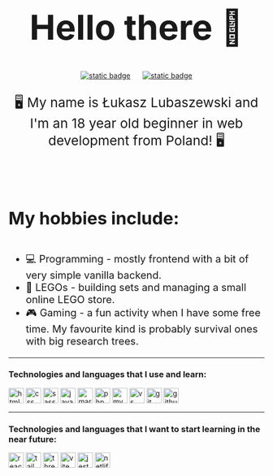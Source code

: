 <html>
    <body>
        <h1 style="font-size: 68px;" align="center">Hello there 👋</h1>
        <div align="center">
        <a href="https://www.frontendmentor.io/profile/Lukasz710" style="margin-right: 20px"><img alt="static badge" src="https://img.shields.io/badge/FrontendMentor-white?logo=frontendmentor&logoColor=3F54A3&style=for-the-badge"></a>
        <a href="https://steamcommunity.com/profiles/76561198138544072/"><img alt="static badge" src="https://img.shields.io/badge/Steam-black?logo=steam&logoColor=white&style=for-the-badge"></a>
        </div>
        <p style="font-size: 26px;" align="center">🖥 My name is Łukasz Lubaszewski and I'm an 18 year old beginner in web development from Poland! 🖥</p>
        <br>
        <br>
        <h4 style="font-size: 34px">My hobbies include:</h4>
        <ul style="font-size: 20px">
            <li>💻 Programming - mostly frontend with a bit of very simple vanilla backend.</li>
            <li>🧱 LEGOs - building sets and managing a small online LEGO store.</li>
            <li>🎮 Gaming - a fun activity when I have some free time. My favourite kind is probably survival ones with big research trees.</li>
        </ul>
        <hr>
        <h3>Technologies and languages that I use and learn:</h3>
        <!--badges from https://github.com/Ileriayo/markdown-badges-->
        <div>
            <img src="https://img.shields.io/badge/html5-%23E34F26.svg?style=for-the-badge&logo=html5&logoColor=white" alt="html" height="30">
            <img src="https://img.shields.io/badge/css3-%231572B6.svg?style=for-the-badge&logo=css3&logoColor=white" alt="css" height="30">
            <img src="https://img.shields.io/badge/SASS-hotpink.svg?style=for-the-badge&logo=SASS&logoColor=white" alt="sass" height="30">
            <img src="https://img.shields.io/badge/javascript-%23323330.svg?style=for-the-badge&logo=javascript&logoColor=%23F7DF1E" alt="javascript" height="30">
            <img src="https://img.shields.io/badge/markdown-%23000000.svg?style=for-the-badge&logo=markdown&logoColor=white" alt="markdown" height="30">
            <img src="https://img.shields.io/badge/php-%23777BB4.svg?style=for-the-badge&logo=php&logoColor=white" alt="php" height="30">
            <img src="https://img.shields.io/badge/mysql-%2300f.svg?style=for-the-badge&logo=mysql&logoColor=white" alt="mysql" height="30">
            <img src="https://img.shields.io/badge/Visual%20Studio%20Code-0078d7.svg?style=for-the-badge&logo=visual-studio-code&logoColor=white" alt="vs code" height="30">
            <img src="https://img.shields.io/badge/git-%23F05033.svg?style=for-the-badge&logo=git&logoColor=white" alt="git" height="30">
            <img src="https://img.shields.io/badge/github-%23121011.svg?style=for-the-badge&logo=github&logoColor=white" alt="github" height="30">
        </div>
        <hr>
        <h3>Technologies and languages that I want to start learning in the near future:</h3>
        <div>
            <img src="https://img.shields.io/badge/react-%2320232a.svg?style=for-the-badge&logo=react&logoColor=%2361DAFB" alt="react" height="30">
            <img src="https://img.shields.io/badge/tailwindcss-%2338B2AC.svg?style=for-the-badge&logo=tailwind-css&logoColor=white" alt="tailwindcss" height="30">
            <img src="https://img.shields.io/badge/threejs-black?style=for-the-badge&logo=three.js&logoColor=white" alt="threejs" height="30">
            <img src="https://img.shields.io/badge/vite-%23646CFF.svg?style=for-the-badge&logo=vite&logoColor=white" alt="vite" height="30">
            <img src="https://img.shields.io/badge/-jest-%23C21325?style=for-the-badge&logo=jest&logoColor=white" alt="jest" height="30">
            <img src="https://img.shields.io/badge/netlify-%23000000.svg?style=for-the-badge&logo=netlify&logoColor=#00C7B7" alt="netlify" height="30">
        </div>
    </body>
</html>